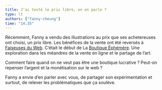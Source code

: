 ```yaml
---
title: J’ai testé le prix libre, on en parle ?
type: lt
authors: ["fanny-cheung"]
time: "14:35"
---
```


Récemment, Fanny a vendu des illustrations au prix que ses achetereuses ont choisi, un prix libre. Les bénéfices de la vente ont été reversés à [Faiseuses du Web](https://mobilizon.fr/events/3c4ccbe8-3264-4ad0-8ee6-f4bec6b6a9ea). C’était le début de La [Boutique Éphémère](https://imaginar.ynote.hk/boutique-%C3%A9ph%C3%A9m%C3%A8re). Une exploration dans les méandres de la vente en ligne et le partage de l’art.

Comment faire quand on ne veut pas être une boutique lucrative&nbsp;? Peut-on repenser l’argent et la monétisation sur le web&nbsp;?

Fanny a envie d’en parler avec vous, de partager son expérimentation et surtout, de relever les problématiques que ça soulève.
